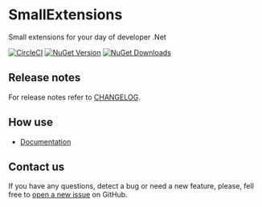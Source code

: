 
# SmallExtensions

Small extensions for your day of developer .Net

[![CircleCI](https://circleci.com/gh/Lowpoc/SmallExtensions/tree/master.svg?style=svg)](https://circleci.com/gh/Lowpoc/SmallExtensions/tree/master)
[![NuGet Version](https://img.shields.io/nuget/v/smallextensions.svg)](https://img.shields.io/nuget/v/smallextensions.svg)
[![NuGet Downloads](https://img.shields.io/nuget/dt/smallextensions.svg)](https://www.nuget.org/packages/smallextensions)

## Release notes

For release notes refer to [CHANGELOG](https://github.com/Lowpoc/SmallExtesions/blob/master/CHANGELOG.md).

## How use
- [Documentation](https://github.com/Lowpoc/SmallExtesions/blob/master/HOWUSE.MD)

## Contact us

If you have any questions, detect a bug or need a new feature, please, fell free to [open a new issue](https://github.com/Lowpoc/SmallExtesions/issues) on GitHub.
